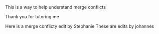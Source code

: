 This is a way to help understand merge conflicts

Thank you for tutoring me

Here is a merge conflicty edit by Stephanie
These are edits by johannes
